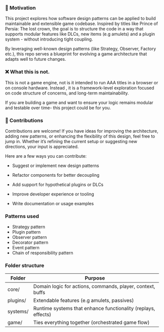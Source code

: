 ### 🚀 Motivation

This project explores how software design patterns can be applied to build maintainable and extensible game codebase. Inspired by titles like Prince of Persia: The lost crown, the goal is to structure the code in a way that supports modular features like DLCs, new items (e.g amulets) and a plugin system - without introducing tight coupling.

By leveraging well-known design patterns (like Strategy, Observer, Factory etc.), this repo serves a blueprint for evolving a game architecture that adapts well to future changes.

### ❌ What this is not.

This is not a game engine, not is it intended to run AAA titles in a browser or on console hardware. Instead , it is a framework-level exploration focused on code structure of concerns, and long-term maintainability.

If you are building a game and want to ensure your logic remains modular and testable over time- this project could be for you.

### 🧠 Contributions

Contributions are welcome! If you have ideas for improving the architecture, adding new patterns, or enhancing the flexibility of this design, feel free to jump in. Whether it’s refining the current setup or suggesting new directions, your input is appreciated.

Here are a few ways you can contribute:

- Suggest or implement new design patterns

- Refactor components for better decoupling

- Add support for hypothetical plugins or DLCs

- Improve developer experience or tooling

- Write documentation or usage examples

### Patterns used

- Strategy pattern
- Plugin pattern
- Observer pattern
- Decorator pattern
- Event pattern
- Chain of responsibility pattern

### Folder structure

| Folder   | Purpose                                                       |
| -------- | ------------------------------------------------------------- |
| core/    | Domain logic for actions, commands, player, context, buffs    |
| plugins/ | Extendable features (e.g amulets, passives)                   |
| systems/ | Runtime systems that enhance functionality (replays, effects) |
| game/    | Ties everything together (orchestrated game flow)             |
